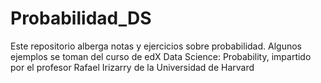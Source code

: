 # Probabilidad_DS
Este repositorio alberga notas y ejercicios sobre probabilidad. Algunos ejemplos se toman del curso de edX Data Science: Probability, impartido por el profesor Rafael Irizarry de la Universidad de Harvard
